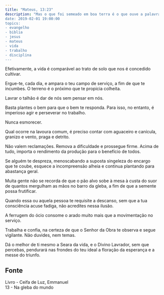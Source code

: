 ```yaml
---
title: "Mateus, 13:23"
description: "Mas o que foi semeado em boa terra é o que ouve a palavra e a compreende. Este frutifica e produz a cem, a sessenta e a trinta por um”. - Jesus
date: 2019-02-01 19:00:00
topics: 
- evangelho
- biblia
- jesus
- mateus
- vida
- trabalho
- disciplina
---
```


Efetivamente, a vida é comparável ao trato de solo que nos é concedido cultivar.

Ergue-te, cada dia, e ampara o teu campo de serviço, a fim de que te incumbes. O terreno é
o próximo que te propicia colheita.

Lavrar o talhão é dar de nós sem pensar em nós.

Basta plantes o bem para que o bem te responda. Para isso, no entanto, é imperioso agir e
perseverar no trabalho.

Nunca esmorecer.

Qual ocorre na lavoura comum, é preciso contar com aguaceiro e canícula, granizo e vento,
praga e detrito.

Não valem reclamações. Remova a dificuldade e prossegue firme.
Acima de tudo, importa o rendimento da produção para o benefício de todos.

Se alguém te despreza, menoscabando a suposta singeleza do encargo que te coube,
esquece a incompreensão alheia e continua plantando para abastança geral.

Muita gente não se recorda de que o pão alvo sobe à mesa à custa do suor de quantos
mergulham as mãos no barro da gleba, a fim de que a semente possa frutificar.

Quando essa ou aquela pessoa te requisite a descanso, sem que a tua consciência acuse
fadiga, não acredites nessa ilusão.

A ferrugem do ócio consome o arado muito mais que a movimentação no serviço.

Trabalha e confia, na certeza de que o Senhor da Obra te observa e segue vigilante.
Não duvides, nem temas.

Dá o melhor de ti mesmo a Seara da vida, e o Divino Lavrador, sem que percebas,
pendurará nas frondes do teu ideal a floração da esperança e a messe do triunfo.


## Fonte
Livro - Ceifa de Luz, Emmanuel  
13 - Na gleba do mundo
